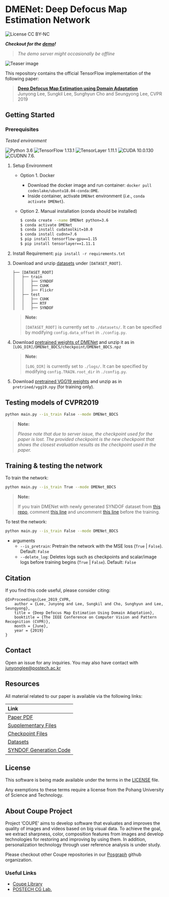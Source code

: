 # DMENet: Deep Defocus Map Estimation Network
![License CC BY-NC](https://img.shields.io/badge/license-GNU_AGPv3-green.svg?style=plastic)

***Checkout for the [demo](https://2JI532DIZN4TSYWF.anvil.app/BIEWGFSFTYML53VXPQZBRNTX)!***
> *The demo server might occasionally be offline*

![Teaser image](./assets/figure.png)

This repository contains the official TensorFlow implementation of the following paper:

> **[Deep Defocus Map Estimation using Domain Adaptation](https://openaccess.thecvf.com/content_CVPR_2019/papers/Lee_Deep_Defocus_Map_Estimation_Using_Domain_Adaptation_CVPR_2019_paper.pdf)**<br>
> Junyong Lee, Sungkil Lee, Sunghyun Cho and Seungyong Lee, CVPR 2019

## Getting Started
### Prerequisites
*Tested environment*

![Python 3.6](https://img.shields.io/badge/Python-3.6.13-green.svg?style=plastic)
![TensorFlow 1.13.1](https://img.shields.io/badge/tensorflow-1.15.0-green.svg?style=plastic)
![TensorLayer 1.11.1](https://img.shields.io/badge/tensorlayer-1.11.1-green.svg?style=plastic)
![CUDA 10.0.130](https://img.shields.io/badge/CUDA-10.0.130-green.svg?style=plastic)
![CUDNN 7.6.](https://img.shields.io/badge/CUDNN-7.6.5-green.svg?style=plastic)

1. Setup Environment 
    * Option 1. Docker
        * Download the docker image and run container: `docker pull codeslake/ubuntu18.04-conda:DME`.
        * Inside container, activate `DMENet` environment (*i.e.*, `conda activate DMENet`).

    * Option 2. Manual installation (conda should be installed)
        ```bash
        $ conda create --name DMENet python=3.6
        $ conda activate DMENet
        $ conda install cudatoolkit=10.0
        $ conda install cudnn=7.6
        $ pip install tensorflow-gpu==1.15
        $ pip install tensorlayer==1.11.1
        ```

2. Install Requirement: `pip install -r requirements.txt`

3. Download and unzip [datasets](https://www.dropbox.com/s/s6ehxpvu9xxu9w8/datasets.zip?dl=1) under `[DATASET_ROOT]`.

    ```
    ├── [DATASET_ROOT]
    │   ├── train
    │   │   ├── SYNDOF
    │   │   ├── CUHK
    │   │   ├── Flickr
    │   ├── test
    │   │   ├── CUHK
    │   │   ├── RTF
    │   │   ├── SYNDOF
    ```

    > **Note:**
    >
    > `[DATASET_ROOT]` is currently set to `./datasets/`. It can be specified by modifying `config.data_offset` in `./config.py`.

4. Download [pretrained weights of DMENet](https://www.dropbox.com/s/04lg03ogsto1fmw/DMENet_BDCS.zip?dl=1) and unzip it as in `[LOG_DIR]/DMENet_BDCS/checkpoint/DMENet_BDCS.npz`

    > **Note:**
    >
    > `[LOG_DIR]` is currently set to `./logs/`. It can be specified by modifying `config.TRAIN.root_dir` in `./config.py`.

5. Download [pretrained VGG19 weights](https://www.dropbox.com/s/7ah1jwrmggog4q9/vgg19.zip?dl=1) and unzip as in `pretrined/vgg19.npy` (for training only).

## Testing models of CVPR2019

```bash
python main.py --is_train False --mode DMENet_BDCS
```

> **Note:**
>
> *Please note that due to server issue, the checkpoint used for the paper is lost.
> The provided checkpoint is the new checkpoint that shows the closest evaluation results as the checkpoint used in the paper.*

## Training & testing the network

To train the network:

```bash
python main.py --is_train True --mode DMENet_BDCS
```

> **Note:**
>
> If you train DMENet with newly generated SYNDOF dataset from [this repo](https://github.com/codeslake/SYNDOF), comment [this line](https://github.com/codeslake/DMENet/blob/master/utils.py#L39) and uncomment [this line](https://github.com/codeslake/DMENet/blob/master/utils.py#L45) before the training.

To test the network:

```bash
python main.py --is_train False --mode DMENet_BDCS
```

* arguments
    * `--is_pretrain`: Pretrain the network with the MSE loss (`True` | `False`). Default: `False`
    * `--delete_log`: Deletes logs such as checkpoints and  scalar/image logs before training begins (`True` | `False`). Default: `False`


## Citation
If you find this code useful, please consider citing:

```
@InProceedings{Lee_2019_CVPR,
    author = {Lee, Junyong and Lee, Sungkil and Cho, Sunghyun and Lee, Seungyong},
    title = {Deep Defocus Map Estimation Using Domain Adaptation},
    booktitle = {The IEEE Conference on Computer Vision and Pattern Recognition (CVPR)},
    month = {June},
    year = {2019}
}
```

## Contact
Open an issue for any inquiries.
You may also have contact with [junyonglee@postech.ac.kr](mailto:junyonglee@postech.ac.kr)

## Resources
All material related to our paper is available via the following links:

| Link |
| :-------------- |
| [Paper PDF](https://openaccess.thecvf.com/content_CVPR_2019/papers/Lee_Deep_Defocus_Map_Estimation_Using_Domain_Adaptation_CVPR_2019_paper.pdf) |
| [Supplementary Files](https://www.dropbox.com/s/van0beau0npq3de/supp.zip?dl=1) |
| [Checkpoint Files](https://www.dropbox.com/s/04lg03ogsto1fmw/DMENet_BDCS.zip?dl=1) |
| [Datasets](https://www.dropbox.com/s/s6ehxpvu9xxu9w8/datasets.zip?dl=1)|
| [SYNDOF Generation Code](https://github.com/codeslake/SYNDOF)|

## License
This software is being made available under the terms in the [LICENSE](LICENSE) file.

Any exemptions to these terms require a license from the Pohang University of Science and Technology.

## About Coupe Project
Project ‘COUPE’ aims to develop software that evaluates and improves the quality of images and videos based on big visual data. To achieve the goal, we extract sharpness, color, composition features from images and develop technologies for restoring and improving by using them. In addition, personalization technology through user reference analysis is under study.  
    
Please checkout other Coupe repositories in our [Posgraph](https://github.com/posgraph) github organization.

### Useful Links
* [Coupe Library](http://coupe.postech.ac.kr/)
* [POSTECH CG Lab.](http://cg.postech.ac.kr/)